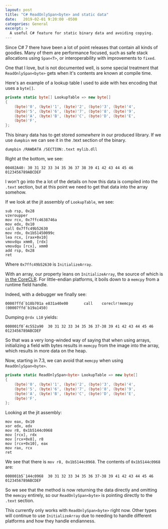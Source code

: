 ```yaml
---
layout: post
title: "C# ReadOnlySpan<byte> and static data"
date:   2019-02-01 9:20:00 -0500
categories: General
excerpt: >
  A useful C# feature for static binary data and avoiding copying.
---
```


Since C# 7 there have been a lot of point releases that contain all kinds of
goodies. Many of them are performance focused, such as safe stack allocations
using `Span<T>`, or interoperability with improvements to `fixed`.

One that I love, but is not documented well, is some special treatment
that `ReadOnlySpan<byte>` gets when it's contents are known at compile time.

Here's an example of a lookup table I used to aide with hex encoding that uses
a `byte[]`.

```csharp
private static byte[] LookupTable => new byte[]
{
    (byte)'0', (byte)'1', (byte)'2', (byte)'3', (byte)'4',
    (byte)'5', (byte)'6', (byte)'7', (byte)'8', (byte)'9',
    (byte)'A', (byte)'B', (byte)'C', (byte)'D', (byte)'E',
    (byte)'F',
};
```

This binary data has to get stored _somewhere_ in our produced library. If we
use `dumpbin` we can see it in the .text section of the binary.

```
dumpbin /RAWDATA /SECTION:.text mylib.dll
```

Right at the bottom, we see:

```
00402A40: 30 31 32 33 34 35 36 37 38 39 41 42 43 44 45 46  0123456789ABCDEF
```

I won't go into the a lot of the details on how this data is compiled into the
`.text` section, but at this point we need to get that data into the array
somehow.

If we look at the jit assembly of `LookupTable`, we see:

```
sub rsp, 0x28
vzeroupper
mov rcx, 0x7ffc4638746a
mov edx, 0x10
call 0x7ffc49b52630
mov rdx, 0x1b51450099c
lea rcx, [rax+0x10]
vmovdqu xmm0, [rdx]
vmovdqu [rcx], xmm0
add rsp, 0x28
ret
```

Where `0x7ffc49b52630` is `InitializeArray`.

With an array, our property leans on `InitializeArray`, the source of which is
[in the CoreCLR][1]. For little-endian platforms, it boils down to a `memcpy`
from a runtime field handle.

Indeed, with a debugger we finally see:

```
00007ffd`b18b701a e831a40e00       call    coreclr!memcpy (00007ffd`b19a1450)
```

Dumping `@rdx L10` yields:

```
000001f0`4c552a90  30 31 32 33 34 35 36 37-38 39 41 42 43 44 45 46  0123456789ABCDEF
```

So that was a very long-winded way of saying that when using arrays, initializing
a field with bytes results in `memcpy` from the image into the array, which
results in more data on the heap.

Now, starting in 7.3, we can avoid that `memcpy` when using `ReadOnlySpan<byte>`.


```csharp
private static ReadOnlySpan<byte> LookupTable => new byte[]
{
    (byte)'0', (byte)'1', (byte)'2', (byte)'3', (byte)'4',
    (byte)'5', (byte)'6', (byte)'7', (byte)'8', (byte)'9',
    (byte)'A', (byte)'B', (byte)'C', (byte)'D', (byte)'E',
    (byte)'F',
};
```

Looking at the jit assembly:

```
mov eax, 0x10
xor edx, edx
mov r8, 0x1b5144c0968
mov [rcx], rdx
mov [rcx+0x8], r8
mov [rcx+0x10], eax
mov rax, rcx
ret
```

We see that there is `mov r8, 0x1b5144c0968`. The contents of `0x1b5144c0968`
are:

```
000001b5`144c0968  30 31 32 33 34 35 36 37-38 39 41 42 43 44 45 46  0123456789ABCDEF
```

So we see that the method is now returning the data directly and
omitting the `memcpy` entirely, so our `ReadOnlySpan<byte>` is pointing directly
to the `.text` section.

This currently only works with `ReadOnlySpan<byte>` right now. Other types
will continue to use `InitializeArray` due to needing to handle different
platforms and how they handle endianness.

[1]: https://github.com/dotnet/coreclr/blob/a28b25aacdcd2adb0fdfa70bd869f53ba6565976/src/classlibnative/bcltype/arraynative.cpp#L1377